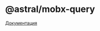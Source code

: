 # @astral/mobx-query

[Документация](https://github.com/kaluga-astral/mobx-query/blob/main/README.md)


